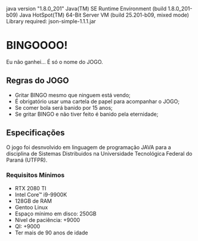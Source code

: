 java version "1.8.0_201"
Java(TM) SE Runtime Environment (build 1.8.0_201-b09)
Java HotSpot(TM) 64-Bit Server VM (build 25.201-b09, mixed mode)
Library required: json-simple-1.1.1.jar

# BINGOOOO!

Eu não ganhei... É só o nome do JOGO.


## Regras do JOGO

- Gritar BINGO mesmo que ninguem está vendo;
- É obrigatório usar uma cartela de papel para acompanhar o JOGO;
- Se comer bola será banido por 15 anos;
- Se gritar BINGO e não tiver feito é banido pela eternidade;

## Especificações

O jogo foi desnvolvido em linguagem de programação JAVA para a disciplina de Sistemas Distribuidos na Universidade Tecnológica Federal do Paraná (UTFPR).

### Requisitos Mínimos
- RTX 2080 TI
- Intel Core™ i9-9900K
- 128GB de RAM
- Gentoo Linux
- Espaço mínimo em disco: 250GB
- Nível de paciência: +9000
- QI: +9000
- Ter mais de 90 anos de idade
